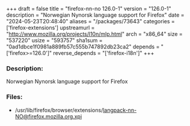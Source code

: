 +++
draft = false
title = "firefox-nn-no 126.0-1"
version = "126.0-1"
description = "Norwegian Nynorsk language support for Firefox"
date = "2024-05-23T20:48:40"
aliases = "/packages/73643"
categories = ['firefox-extensions']
upstreamurl = "http://www.mozilla.org/projects/l10n/mlp.html"
arch = "x86_64"
size = "537220"
usize = "593757"
sha1sum = "0ad1dbce1f0981a889fb57c555b747892db23ca2"
depends = "['firefox>=126.0']"
reverse_depends = "['firefox-i18n']"
+++
### Description: 
Norwegian Nynorsk language support for Firefox

### Files: 
* /usr/lib/firefox/browser/extensions/langpack-nn-NO@firefox.mozilla.org.xpi
